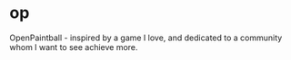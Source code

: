 # op
OpenPaintball - inspired by a game I love, and dedicated to a community whom I want to see achieve more.
